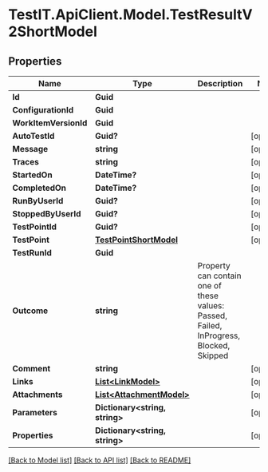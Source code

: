 # TestIT.ApiClient.Model.TestResultV2ShortModel

## Properties

Name | Type | Description | Notes
------------ | ------------- | ------------- | -------------
**Id** | **Guid** |  | 
**ConfigurationId** | **Guid** |  | 
**WorkItemVersionId** | **Guid** |  | 
**AutoTestId** | **Guid?** |  | [optional] 
**Message** | **string** |  | [optional] 
**Traces** | **string** |  | [optional] 
**StartedOn** | **DateTime?** |  | [optional] 
**CompletedOn** | **DateTime?** |  | [optional] 
**RunByUserId** | **Guid?** |  | [optional] 
**StoppedByUserId** | **Guid?** |  | [optional] 
**TestPointId** | **Guid?** |  | [optional] 
**TestPoint** | [**TestPointShortModel**](TestPointShortModel.md) |  | [optional] 
**TestRunId** | **Guid** |  | 
**Outcome** | **string** | Property can contain one of these values: Passed, Failed, InProgress, Blocked, Skipped | 
**Comment** | **string** |  | [optional] 
**Links** | [**List&lt;LinkModel&gt;**](LinkModel.md) |  | [optional] 
**Attachments** | [**List&lt;AttachmentModel&gt;**](AttachmentModel.md) |  | [optional] 
**Parameters** | **Dictionary&lt;string, string&gt;** |  | [optional] 
**Properties** | **Dictionary&lt;string, string&gt;** |  | [optional] 

[[Back to Model list]](../README.md#documentation-for-models) [[Back to API list]](../README.md#documentation-for-api-endpoints) [[Back to README]](../README.md)

